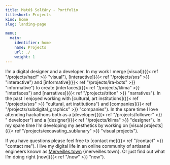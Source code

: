 ```yaml
---
title: Matúš Solčány - Portfolio
titleshort: Projects
kind: home
slug: landing-page

menu:
  main:
    identifier: home
    name: Projects
    url: ./
    weight: 1
---
```


I’m a digital designer and a developer. In my work I merge [visual]({{< ref "/projects/hacf" >}} "visual"), [interactive]({{< ref "/projects/sxs" >}} "interactive") and [informative]({{< ref "/projects/ira-bots" >}} "informative") to create [interfaces]({{< ref "/projects/klima" >}} "interfaces") and [narratives]({{< ref "/projects/triton" >}} "narratives"). In the past I enjoyed working with [cultural, art institutions]({{< ref "/projects/sxs" >}} "cultural, art institutions") and [companies]({{< ref "/projects/subdigital_graphics" >}} "companies").  In the spare time I love attending hackathons both as a [developer]({{< ref "/projects/follower" >}} " developer") and a [designer]({{< ref "/projects/klima" >}} "designer"). In my spare time I’m developing my aesthetics by working on [visual projects]({{< ref "/projects/excavating_sublunary" >}} "visual projects"). 

If you have questions please feel free to [contact me]({{< ref "/contact" >}} "contact me"). I live my digital life in an online community of artisanal engineers known as [Merveilles.town](https://merveilles.town/@matsol "Merveilles.town") {merveilles.town}. Or just find out what I’m doing right [now]({{< ref "/now" >}} "now").



